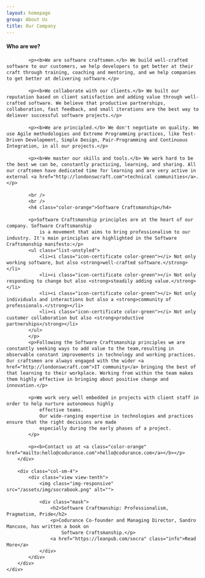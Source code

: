 ```yaml
---
layout: homepage
group: About Us
title: Our Company
---
```


<div class="container">
    <div class="row margin-bottom-30">
        <div class="col-md-8 md-margin-bottom-40">
            <h4 class="color-orange">Who are we?</h4>

            <p><b>We are software craftsmen.</b> We build well-crafted software to our customers, we help developers to get better at their craft through training, coaching and mentoring, and we help companies to get better at delivering software.</p>

            <p><b>We collaborate with our clients.</b> We built our reputation based on client satisfaction and adding value through well-crafted software. We believe that productive partnerships, collaboration, fast feedback, and small iterations are the best way to deliever successful software projects.</p>

            <p><b>We are principled.</b> We don't negotiate on quality. We use Agile methodologies and Extreme Programming practices, like Test-Driven Development, Simple Design, Pair-Programming and Continuous Integration, in all our projects.</p>

            <p><b>We master our skills and tools.</b> We work hard to be the best we can be, constantly practicing, learning, and sharing. All our craftsmen have dedicated time for learning and are very active in external <a href="http://londonswcraft.com">technical communities</a>.</p>

            <br />
            <br />
            <h4 class="color-orange">Software Craftsmanship</h4>

            <p>Software Craftsmanship principles are at the heart of our company. Software Craftsmanship
                is a movement that aims to bring professionalism to our industry. It's main principles are highlighted in the Software Craftsmanship manifesto:</p>
            <ul class="list-unstyled">
                <li><i class="icon-certificate color-green"></i> Not only working software, but also <strong>well-crafted software.</strong></li>
                <li><i class="icon-certificate color-green"></i> Not only responding to change but also <strong>steadily adding value.</strong></li>
                <li><i class="icon-certificate color-green"></i> Not only individuals and interactions but also a <strong>community of professionals.</strong></li>
                <li><i class="icon-certificate color-green"></i> Not only customer collaboration but also <strong>productive partnerships</strong></li>
            </ul>
            </p>
            <p>Following the Software Craftsmanship principles we are constantly seeking ways to add value to the team,resulting in observable constant improvements in technology and working practices. Our craftsmen are always engaged with the wider <a href="http://londonswcraft.com">IT community</a> bringing the best of that learning to their workplace. Working from within the team makes them highly effective in bringing about positive change and innovation.</p>

            <p>We work very well embedded in projects with client staff in order to help nurture autonomous highly
                effective teams.
                Our wide-ranging expertise in technologies and practices ensure that the right decisions are made
                especially during the early phases of a project.
            </p>

            <p><b>Contact us at <a class="color-orange" href="mailto:hello@codurance.com">hello@codurance.com</a></b></p>
        </div>

        <div class="col-sm-4">
            <div class="view view-tenth">
                <img class="img-responsive" src="/assets/img/socrabook.png" alt="">

                <div class="mask">
                    <h2>Software Craftmanship: Professionalism, Pragmatism, Pride</h2>
                    <p>Codurance Co-founder and Managing Director, Sandro Mancuso, has written a book on
                        Software Craftsmanship.</p>
                    <a href="https://leanpub.com/socra" class="info">Read More</a>
                </div>
            </div>
        </div>
    </div>
</div>
